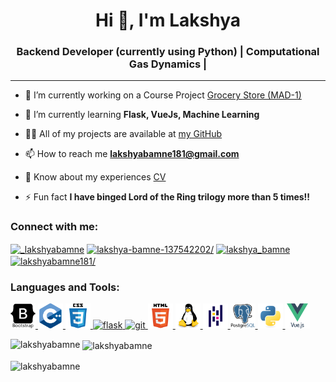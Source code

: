 <h1 align="center">Hi 👋, I'm Lakshya</h1>
<h3 align="center">Backend Developer (currently using Python) | Computational Gas Dynamics |</h3>

---

- 🔭 I’m currently working on a Course Project [Grocery Store (MAD-1)](https://github.com/lakshyaBamne/GroceryStoreV1-MAD1)

- 🌱 I’m currently learning **Flask, VueJs, Machine Learning**

- 👨‍💻 All of my projects are available at [my GitHub](https://github.com/lakshyaBamne)

- 📫 How to reach me **lakshyabamne181@gmail.com**

- 📄 Know about my experiences [CV](https://drive.google.com/file/d/1A2ipgnBy4SdYIL0LOVOmFyrm5TK0w2vG/view?usp=sharing)

- ⚡ Fun fact **I have binged Lord of the Ring trilogy more than 5 times!!**

<h3 align="left">Connect with me:</h3>
<p align="left">
<a href="https://twitter.com/_lakshyabamne" target="blank"><img align="center" src="https://raw.githubusercontent.com/rahuldkjain/github-profile-readme-generator/master/src/images/icons/Social/twitter.svg" alt="_lakshyabamne" height="30" width="40" /></a>
<a href="https://linkedin.com/in/lakshya-bamne-137542202/" target="blank"><img align="center" src="https://raw.githubusercontent.com/rahuldkjain/github-profile-readme-generator/master/src/images/icons/Social/linked-in-alt.svg" alt="lakshya-bamne-137542202/" height="30" width="40" /></a>
<a href="https://instagram.com/lakshya_bamne" target="blank"><img align="center" src="https://raw.githubusercontent.com/rahuldkjain/github-profile-readme-generator/master/src/images/icons/Social/instagram.svg" alt="lakshya_bamne" height="30" width="40" /></a>
<a href="https://www.leetcode.com/lakshyabamne181/" target="blank"><img align="center" src="https://raw.githubusercontent.com/rahuldkjain/github-profile-readme-generator/master/src/images/icons/Social/leet-code.svg" alt="lakshyabamne181/" height="30" width="40" /></a>
</p>

<h3 align="left">Languages and Tools:</h3>
<p align="left"> <a href="https://getbootstrap.com" target="_blank" rel="noreferrer"> <img src="https://raw.githubusercontent.com/devicons/devicon/master/icons/bootstrap/bootstrap-plain-wordmark.svg" alt="bootstrap" width="40" height="40"/> </a> <a href="https://www.w3schools.com/cpp/" target="_blank" rel="noreferrer"> <img src="https://raw.githubusercontent.com/devicons/devicon/master/icons/cplusplus/cplusplus-original.svg" alt="cplusplus" width="40" height="40"/> </a> <a href="https://www.w3schools.com/css/" target="_blank" rel="noreferrer"> <img src="https://raw.githubusercontent.com/devicons/devicon/master/icons/css3/css3-original-wordmark.svg" alt="css3" width="40" height="40"/> </a> <a href="https://flask.palletsprojects.com/" target="_blank" rel="noreferrer"> <img src="https://www.vectorlogo.zone/logos/pocoo_flask/pocoo_flask-icon.svg" alt="flask" width="40" height="40"/> </a> <a href="https://git-scm.com/" target="_blank" rel="noreferrer"> <img src="https://www.vectorlogo.zone/logos/git-scm/git-scm-icon.svg" alt="git" width="40" height="40"/> </a> <a href="https://www.w3.org/html/" target="_blank" rel="noreferrer"> <img src="https://raw.githubusercontent.com/devicons/devicon/master/icons/html5/html5-original-wordmark.svg" alt="html5" width="40" height="40"/> </a> <a href="https://www.linux.org/" target="_blank" rel="noreferrer"> <img src="https://raw.githubusercontent.com/devicons/devicon/master/icons/linux/linux-original.svg" alt="linux" width="40" height="40"/> </a> <a href="https://pandas.pydata.org/" target="_blank" rel="noreferrer"> <img src="https://raw.githubusercontent.com/devicons/devicon/2ae2a900d2f041da66e950e4d48052658d850630/icons/pandas/pandas-original.svg" alt="pandas" width="40" height="40"/> </a> <a href="https://www.postgresql.org" target="_blank" rel="noreferrer"> <img src="https://raw.githubusercontent.com/devicons/devicon/master/icons/postgresql/postgresql-original-wordmark.svg" alt="postgresql" width="40" height="40"/> </a> <a href="https://www.python.org" target="_blank" rel="noreferrer"> <img src="https://raw.githubusercontent.com/devicons/devicon/master/icons/python/python-original.svg" alt="python" width="40" height="40"/> </a> <a href="https://vuejs.org/" target="_blank" rel="noreferrer"> <img src="https://raw.githubusercontent.com/devicons/devicon/master/icons/vuejs/vuejs-original-wordmark.svg" alt="vuejs" width="40" height="40"/> </a> </p>

<p><img align="left" src="https://github-readme-stats.vercel.app/api/top-langs?username=lakshyabamne&show_icons=true&locale=en&layout=compact" alt="lakshyabamne" /></p>

<p>&nbsp;<img align="center" src="https://github-readme-stats.vercel.app/api?username=lakshyabamne&show_icons=true&locale=en" alt="lakshyabamne" /></p>

<p><img align="center" src="https://github-readme-streak-stats.herokuapp.com/?user=lakshyabamne&" alt="lakshyabamne" /></p>
